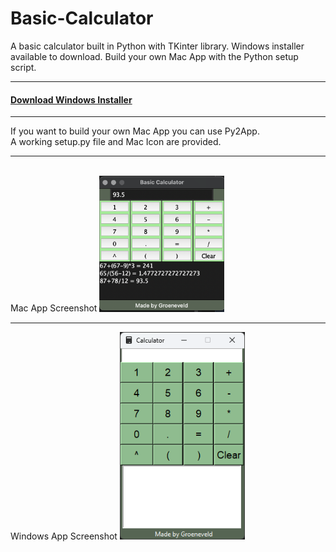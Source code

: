 # Basic-Calculator
A basic calculator built in Python with TKinter library. Windows installer available to download. Build your own Mac App with the Python setup script. 
<hr>
<h4><a href="https://github.com/groeneveldwoodstock/Basic-Calculator/blob/main/installBasicCalculator.exe" target="_blank" rel="noopener noreferrer">Download Windows Installer</a></h4>
<hr>
If you want to build your own Mac App you can use Py2App. 
<br>
A working setup.py file and Mac Icon are provided. 
<hr>
<br>
Mac App Screenshot
<img src="https://github.com/groeneveldwoodstock/Basic-Calculator/blob/main/CalcScreenshot.png" alt="Screen Shot" style="width:200px;">
  </body>
<hr>
Windows App Screenshot
<img src="https://github.com/groeneveldwoodstock/Basic-Calculator/blob/main/WindowsBasicCalcScreen.png" alt="Screen Shot" style="width:200px;">
  </body>
